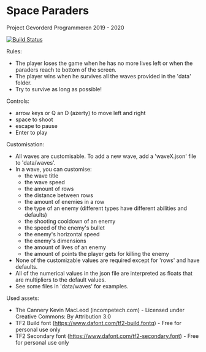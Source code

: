 
# Space Paraders
Project Gevorderd Programmeren 2019 - 2020

[![Build Status](https://travis-ci.com/WardGauderis/SpaceInvaders.svg?token=xiF4cJD9dReqnxy3pcqr&branch=master)](https://travis-ci.com/WardGauderis/SpaceInvaders)

Rules:
- The player loses the game when he has no more lives left or when the paraders reach te bottom of the screen.
- The player wins when he survives all the waves provided in the 'data' folder.
- Try to survive as long as possible!

Controls:
- arrow keys or Q an D (azerty) to move left and right
- space to shoot
- escape to pause
- Enter to play

Customisation:
- All waves are customisable. To add a new wave, add a 'waveX.json' file to 'data/waves'.
- In a wave, you can customise: 
    - the wave title
    - the wave speed
    - the amount of rows
    - the distance between rows
    - the amount of enemies in a row
    - the type of an enemy (different types have different abilities and defaults)
    - the shooting cooldown of an enemy
    - the speed of the enemy's bullet
    - the enemy's horizontal speed
    - the enemy's dimensions
    - the amount of lives of an enemy
    - the amount of points the player gets for killing the enemy
- None of the customizable values are required except for 'rows' and have defaults.
- All of the numerical values in the json file are interpreted as floats that are multipliers to the default values.
- See some files in 'data/waves' for examples.

Used assets:
- The Cannery Kevin MacLeod (incompetech.com) - Licensed under Creative Commons: By Attribution 3.0
- TF2 Build font (https://www.dafont.com/tf2-build.fontq) - Free for personal use only
- TF2 Secondary font (https://www.dafont.com/tf2-secondary.font) - Free for personal use only
